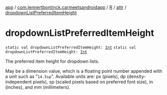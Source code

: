 [app](../../../index.md) / [com.lennertbontinck.carmeetsandroidapp](../../index.md) / [R](../index.md) / [attr](index.md) / [dropdownListPreferredItemHeight](./dropdown-list-preferred-item-height.md)

# dropdownListPreferredItemHeight

`static val dropdownListPreferredItemHeight: `[`Int`](https://kotlinlang.org/api/latest/jvm/stdlib/kotlin/-int/index.html)
`static val dropdownListPreferredItemHeight: `[`Int`](https://kotlinlang.org/api/latest/jvm/stdlib/kotlin/-int/index.html)

The preferred item height for dropdown lists.

May be a dimension value, which is a floating point number appended with a unit such as "`14.5sp`". Available units are: px (pixels), dp (density-independent pixels), sp (scaled pixels based on preferred font size), in (inches), and mm (millimeters).

